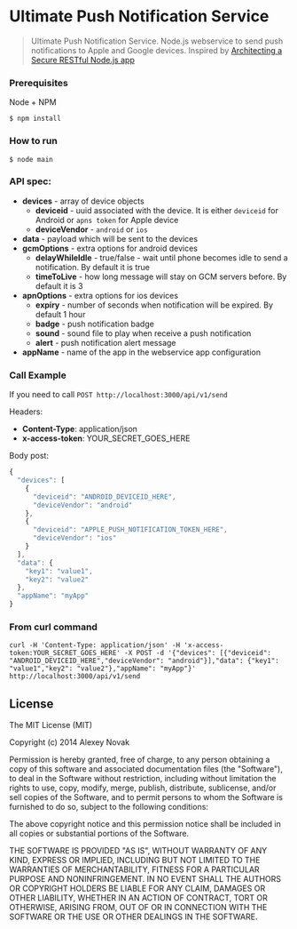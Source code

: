 Ultimate Push Notification Service
========

> Ultimate Push Notification Service. Node.js webservice to send push notifications to Apple and Google devices. Inspired by [Architecting a Secure RESTful Node.js app](http://thejackalofjavascript.com/architecting-a-restful-node-js-app/)

### Prerequisites

Node + NPM

```
$ npm install
```

### How to run

```
$ node main
```

### API spec:

* **devices** - array of device objects
  * **deviceid** - uuid associated with the device. It is either `deviceid` for Android or `apns token` for Apple device
  * **deviceVendor** - `android` or `ios`
* **data** - payload which will be sent to the devices
* **gcmOptions** - extra options for android devices
  * **delayWhileIdle** - true/false - wait until phone becomes idle to send a notification. By default it is true
  * **timeToLive** - how long message will stay on GCM servers before. By default it is 3
* **apnOptions** - extra options for ios devices
  * **expiry** - number of seconds when notification will be expired. By default 1 hour
  * **badge** - push notification badge
  * **sound** - sound file to play when receive a push notification
  * **alert** - push notification alert message
* **appName** - name of the app in the webservice app configuration

### Call Example

If you need to call `POST http://localhost:3000/api/v1/send`

Headers:

* **Content-Type**: application/json
* **x-access-token**: YOUR_SECRET_GOES_HERE

Body post:

```javascript
{
  "devices": [
    {
      "deviceid": "ANDROID_DEVICEID_HERE",
      "deviceVendor": "android"
    },
    {
      "deviceid": "APPLE_PUSH_NOTIFICATION_TOKEN_HERE",
      "deviceVendor": "ios"
    }
  ],
  "data": {
    "key1": "value1",
    "key2": "value2"
  },
  "appName": "myApp"
}
```

### From curl command

```
curl -H 'Content-Type: application/json' -H 'x-access-token:YOUR_SECRET_GOES_HERE' -X POST -d '{"devices": [{"deviceid": "ANDROID_DEVICEID_HERE","deviceVendor": "android"}],"data": {"key1": "value1","key2": "value2"},"appName": "myApp"}' http://localhost:3000/api/v1/send
```

## License
The MIT License (MIT)

Copyright (c) 2014 Alexey Novak

Permission is hereby granted, free of charge, to any person obtaining a copy of
this software and associated documentation files (the "Software"), to deal in
the Software without restriction, including without limitation the rights to
use, copy, modify, merge, publish, distribute, sublicense, and/or sell copies of
the Software, and to permit persons to whom the Software is furnished to do so,
subject to the following conditions:

The above copyright notice and this permission notice shall be included in all
copies or substantial portions of the Software.

THE SOFTWARE IS PROVIDED "AS IS", WITHOUT WARRANTY OF ANY KIND, EXPRESS OR
IMPLIED, INCLUDING BUT NOT LIMITED TO THE WARRANTIES OF MERCHANTABILITY, FITNESS
FOR A PARTICULAR PURPOSE AND NONINFRINGEMENT. IN NO EVENT SHALL THE AUTHORS OR
COPYRIGHT HOLDERS BE LIABLE FOR ANY CLAIM, DAMAGES OR OTHER LIABILITY, WHETHER
IN AN ACTION OF CONTRACT, TORT OR OTHERWISE, ARISING FROM, OUT OF OR IN
CONNECTION WITH THE SOFTWARE OR THE USE OR OTHER DEALINGS IN THE SOFTWARE.